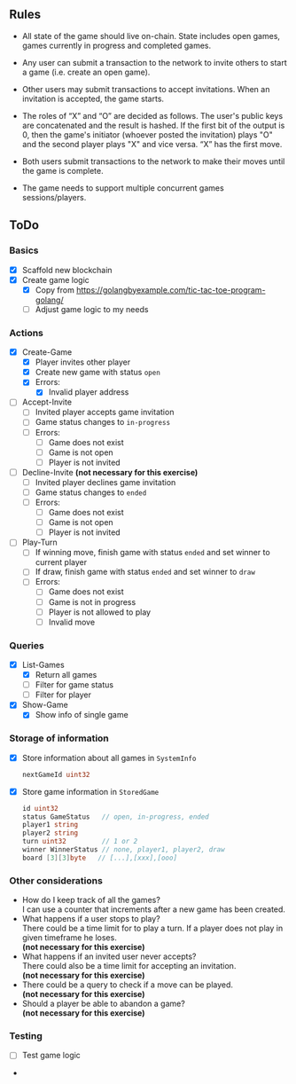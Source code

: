## Rules
* All state of the game should live on-chain. State includes open games, games currently in progress and completed games.

* Any user can submit a transaction to the network to invite others to start a game (i.e. create an open game).

* Other users may submit transactions to accept invitations. When an invitation is accepted, the game starts.

* The roles of “X” and “O” are decided as follows. The user's public keys are concatenated and the result is hashed. If the first bit of the output is 0, then the game's initiator (whoever posted the invitation) plays "O" and the second player plays "X" and vice versa. “X” has the first move.

* Both users submit transactions to the network to make their moves until the game is complete.

* The game needs to support multiple concurrent games sessions/players.

## ToDo

### Basics
- [x] Scaffold new blockchain
- [x] Create game logic
  - [x] Copy from https://golangbyexample.com/tic-tac-toe-program-golang/
  - [ ] Adjust game logic to my needs

### Actions
- [x] Create-Game
  - [x] Player invites other player
  - [x] Create new game with status `open`
  - [x] Errors: 
    - [x] Invalid player address
- [ ] Accept-Invite
  - [ ] Invited player accepts game invitation
  - [ ] Game status changes to `in-progress`
  - [ ] Errors:
    - [ ] Game does not exist
    - [ ] Game is not open
    - [ ] Player is not invited
- [ ] Decline-Invite <b>(not necessary for this exercise)</b>
  - [ ] Invited player declines game invitation
  - [ ] Game status changes to `ended`
  - [ ] Errors:
    - [ ] Game does not exist
    - [ ] Game is not open
    - [ ] Player is not invited
- [ ] Play-Turn
  - [ ] If winning move, finish game with status `ended` and set winner to current player
  - [ ] If draw, finish game with status `ended` and set winner to `draw`
  - [ ] Errors:
    - [ ] Game does not exist
    - [ ] Game is not in progress
    - [ ] Player is not allowed to play
    - [ ] Invalid move

### Queries
- [x] List-Games
  - [x] Return all games
  - [ ] Filter for game status
  - [ ] Filter for player
- [x] Show-Game
  - [x] Show info of single game

### Storage of information
- [x] Store information about all games in `SystemInfo`
  ```go
  nextGameId uint32
  ```
- [x] Store game information in `StoredGame`
    ```go
    id uint32
    status GameStatus   // open, in-progress, ended
    player1 string
    player2 string
    turn uint32         // 1 or 2
    winner WinnerStatus // none, player1, player2, draw
    board [3][3]byte   // [...],[xxx],[ooo]
    ```

### Other considerations
- How do I keep track of all the games?</br>
I can use a counter that increments after a new game has been created.
- What happens if a user stops to play?</br>
There could be a time limit for to play a turn. 
If a player does not play in given timeframe he loses.</br>
<b>(not necessary for this exercise)</b>
- What happens if an invited user never accepts?</br>
There could also be a time limit for accepting an invitation.</br>
<b>(not necessary for this exercise)</b>
- There could be a query to check if a move can be played.</br>
<b>(not necessary for this exercise)</b>
- Should a player be able to abandon a game?</br>
<b>(not necessary for this exercise)</b>

### Testing
- [ ] Test game logic
- 